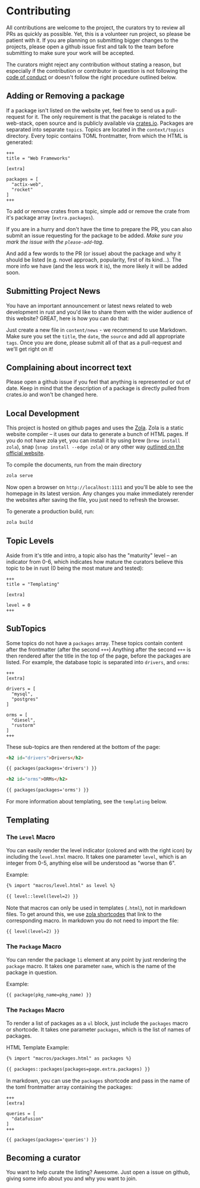# Contributing

All contributions are welcome to the project, the curators try to review all PRs as quickly as possible. 
Yet, this is a volunteer run project, so please be patient with it. If you are planning on submitting bigger 
changes to the projects, please open a github issue first and talk to the team before submitting to make 
sure your work will be accepted.

The curators might reject any contribution without stating a reason, but especially if the contribution or 
contributor in question is not following the [code of conduct](./CODE_OF_CONDUCT.md) or doesn't follow the 
right procedure outlined below.

## Adding or Removing a package

If a package isn't listed on the website yet, feel free to send us a pull-request for it. The only requirement 
is that the pacakge is related to the web-stack, open source and is publicly available via [crates.io](http://www.crates.io).
Packages are separated into separate `topics`. Topics are located in the `context/topics` directory. Every topic contains 
TOML frontmatter, from which the HTML is generated:

```
+++
title = "Web Frameworks"

[extra]

packages = [
  "actix-web",
  "rocket"
]
+++
```

To add or remove crates from a topic, simple add or remove the crate from it's package array (`extra.packages`). 

If you are in a hurry and don't have the time to prepare the PR, you can also submit an issue requesting for the 
package to be added. *Make sure you mark the issue with the `please-add`-tag*.

And add a few words to the PR (or issue) about the package and why it should be listed (e.g. novel approach, 
popularity, first of its kind...). The more info we have (and the less work it is), the more likely it will be 
added soon.

## Submitting Project News

You have an important announcement or latest news related to web development in rust and you'd like to share 
them with the wider audience of this website? GREAT, here is how you can do that:

Just create a new file in `content/news` - we recommend to use Markdown. Make sure you set the `title`, the
`date`, the `source` and add all appropriate `tags`. Once you are done, please submit all of that as a pull-request 
and we'll get right on it!

## Complaining about incorrect text

Please open a github issue if you feel that anything is represented or out of date. Keep in mind that the description 
of a package is directly pulled from crates.io and won't be changed here.

## Local Development

This project is hosted on github pages and uses the [Zola](https://www.getzola.org/). Zola is a static website 
compiler – it uses our data to generate a bunch of HTML pages. If you do not have zola yet, you can install it 
by using brew (`brew install zola`), snap (`snap install --edge zola`) or any other way 
[outlined on the official website](https://www.getzola.org/documentation/getting-started/installation/).

To compile the documents, run from the main directory

```bash
zola serve
```

Now open a browser on `http://localhost:1111` and you'll be able to see the homepage in its latest version. 
Any changes you make immediately rerender the websites after saving the file, you just need to refresh the 
browser.

To generate a production build, run:

```bash
zola build
```

## Topic Levels

Aside from it's title and intro, a topic also has the "maturity" level – an indicator from 0-6, which indicates how 
mature the curators believe this topic to be in rust (0 being the most mature and tested):

```
+++
title = "Templating"

[extra]

level = 0
+++
```

## SubTopics

Some topics do not have a `packages` array. These topics contain content after the frontmatter (after the second `+++`)
Anything after the second `+++` is then rendered after the title in the top of the page, before the packages are listed.
For example, the database topic is separated into `drivers`, and `orms`:
```
+++
[extra]

drivers = [
  "mysql",
  "postgres"
]

orms = [
  "diesel",
  "rustorm"
]
+++
```

These sub-topics are then rendered at the bottom of the page:
```html
<h2 id="drivers">Drivers</h2>

{{ packages(packages='drivers') }}

<h2 id="orms">ORMs</h2>

{{ packages(packages='orms') }}
```

For more information about templating, see the `templating` below.

## Templating

### The `Level` Macro

You can easily render the level indicator (colored and with the right icon) by including the `level.html` macro. It takes 
one parameter `level`, which is an integer from 0-5, anything else will be understood as "worse than 6".

Example:

```html
{% import "macros/level.html" as level %}

{{ level::level(level=2) }}
```

Note that macros can only be used in templates (`.html`), not in markdown files. To get around this, we use 
[zola shortcodes](https://www.getzola.org/documentation/content/shortcodes/) that link to the corresponding macro. 
In markdown you do not need to import the file:

```markdown
{{ level(level=2) }}
```

### The `Package` Macro

You can render the package `li` element at any point by just rendering the `package` macro. It takes one parameter `name`, 
which is the name of the package in question.

Example:

```html
{{ package(pkg_name=pkg_name) }}
```

### The `Packages` Macro

To render a list of packages as a `ul` block, just include the `packages` macro or shortcode. It takes one parameter 
`packages`, which is the list of names of packages.

HTML Template Example:

```html
{% import "macros/packages.html" as packages %}

{{ packages::packages(packages=page.extra.packages) }}
```

In markdown, you can use the `packages` shortcode and pass in the name of the toml frontmatter array containing the packages:

```
+++
[extra]

queries = [
  "datafusion"
]
+++

{{ packages(packages='queries') }}
```

## Becoming a curator

You want to help curate the listing? Awesome. Just open a issue on github, giving some info about you and why you want to join.
